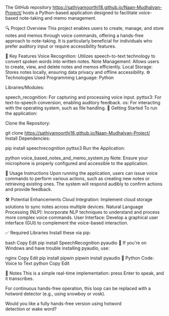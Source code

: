 The GitHub repository https://sathiyamoorthi18.github.io/Naan-Mudhalvan-Project/ hosts a Python-based application designed to facilitate voice-based note-taking and memo management.

🔍 Project Overview
This project enables users to create, manage, and store notes and memos through voice commands, offering a hands-free approach to note-taking. It is particularly beneficial for individuals who prefer auditory input or require accessibility features.

🧠 Key Features
Voice Recognition: Utilizes speech-to-text technology to convert spoken words into written notes.
Note Management: Allows users to create, view, and delete notes and memos efficiently.
Local Storage: Stores notes locally, ensuring data privacy and offline accessibility.
⚙️ Technologies Used
Programming Language: Python

Libraries/Modules:

speech_recognition: For capturing and processing voice input.
pyttsx3: For text-to-speech conversion, enabling auditory feedback.
os: For interacting with the operating system, such as file handling.
🚀 Getting Started
To run the application:

Clone the Repository:

git clone https://sathiyamoorthi18.github.io/Naan-Mudhalvan-Project/   
Install Dependencies:

pip install speechrecognition pyttsx3
Run the Application:

python voice_based_notes_and_memo_system.py
Note: Ensure your microphone is properly configured and accessible to the application.

📄 Usage Instructions
Upon running the application, users can issue voice commands to perform various actions, such as creating new notes or retrieving existing ones. The system will respond audibly to confirm actions and provide feedback.

🛠️ Potential Enhancements
Cloud Integration: Implement cloud storage solutions to sync notes across multiple devices.
Natural Language Processing (NLP): Incorporate NLP techniques to understand and process more complex voice commands.
User Interface: Develop a graphical user interface (GUI) to complement the voice-based interaction.

✅ Required Libraries
Install these via pip:

bash
Copy
Edit
pip install SpeechRecognition pyaudio
🔧 If you're on Windows and have trouble installing pyaudio, use:

nginx
Copy
Edit
pip install pipwin
pipwin install pyaudio
📜 Python Code: Voice to Text
python
Copy
Edit

📝 Notes
This is a simple real-time implementation: press Enter to speak, and it transcribes.

For continuous hands-free operation, this loop can be replaced with a hotword detector (e.g., using snowboy or vosk).

Would you like a fully hands-free version using hotword detection or wake word?

